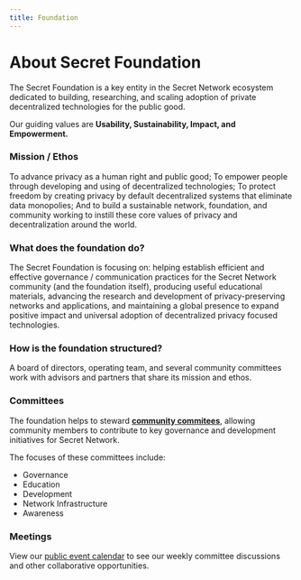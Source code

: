 ```yaml
---
title: Foundation
---
```


# About Secret Foundation

The Secret Foundation is a key entity in the Secret Network ecosystem dedicated to building, researching, and scaling adoption of private decentralized technologies for the public good. 

Our guiding values are **Usability, Sustainability, Impact, and Empowerment.**

### Mission / Ethos

To advance privacy as a human right and public good; To empower people through developing and using of decentralized technologies; To protect freedom by creating privacy by default decentralized systems that eliminate data monopolies; And to build a sustainable network, foundation, and community working to instill these core values of privacy and decentralization around the world.

### What does the foundation do?

The Secret Foundation is focusing on: helping establish efficient and effective governance / communication practices for the Secret Network community (and the foundation itself), producing useful educational materials, advancing the research and development of privacy-preserving networks and applications, and maintaining a global presence to expand positive impact and universal adoption of decentralized privacy focused technologies.

### How is the foundation structured?

A board of directors, operating team, and several community committees work with advisors and partners that share its mission and ethos.

### Committees

The foundation helps to steward [**community commitees**](https://docs.scrt.network/foundation/committees.html), allowing community members to contribute to key governance and development initiatives for Secret Network. 

The focuses of these committees include:

- Governance
- Education
- Development
- Network Infrastructure
- Awareness

### Meetings

View our [public event calendar](https://calendar.google.com/calendar?cid=ZW5pZ21hLmNvXzgwNXVja2VmcTBpcGZidmMxdmpmaHM2NGZnQGdyb3VwLmNhbGVuZGFyLmdvb2dsZS5jb20) to see our weekly committee discussions and other collaborative opportunities.
